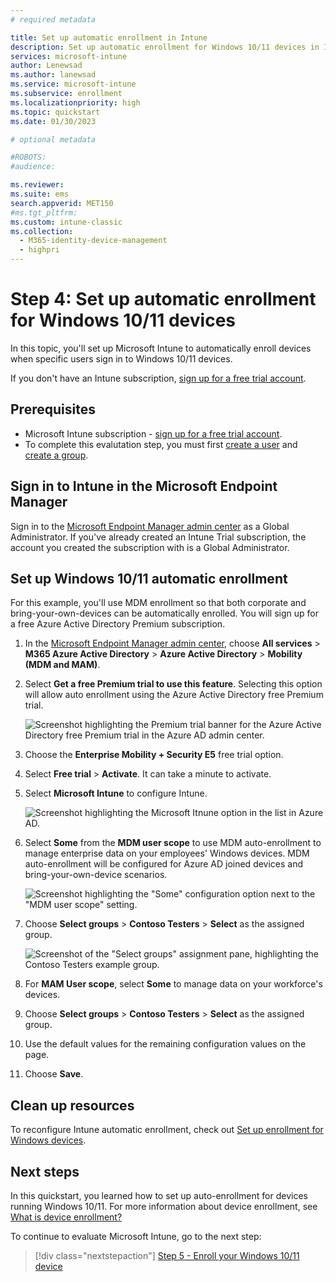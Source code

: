 ```yaml
---
# required metadata

title: Set up automatic enrollment in Intune
description: Set up automatic enrollment for Windows 10/11 devices in Intune.
services: microsoft-intune
author: Lenewsad
ms.author: lanewsad
ms.service: microsoft-intune
ms.subservice: enrollment
ms.localizationpriority: high
ms.topic: quickstart
ms.date: 01/30/2023

# optional metadata

#ROBOTS:
#audience:

ms.reviewer: 
ms.suite: ems
search.appverid: MET150
#ms.tgt_pltfrm:
ms.custom: intune-classic
ms.collection:
  - M365-identity-device-management
  - highpri
---
```


# Step 4: Set up automatic enrollment for Windows 10/11 devices

In this topic, you'll set up Microsoft Intune to automatically enroll devices when specific users sign in to Windows 10/11 devices.

If you don't have an Intune subscription, [sign up for a free trial account](../fundamentals/free-trial-sign-up.md).

## Prerequisites

- Microsoft Intune subscription - [sign up for a free trial account](../fundamentals/free-trial-sign-up.md).
- To complete this evalutation step, you must first [create a user](../fundamentals/quickstart-create-user.md) and [create a group](../fundamentals/quickstart-create-group.md).

## Sign in to Intune in the Microsoft Endpoint Manager

Sign in to the [Microsoft Endpoint Manager admin center](https://go.microsoft.com/fwlink/?linkid=2109431) as a Global Administrator. If you've already created an Intune Trial subscription, the account you created the subscription with is a Global Administrator.

## Set up Windows 10/11 automatic enrollment

For this example, you'll use MDM enrollment so that both corporate and bring-your-own-devices can be automatically enrolled. You will sign up for a free Azure Active Directory Premium subscription.

1. In the [Microsoft Endpoint Manager admin center](https://go.microsoft.com/fwlink/?linkid=2109431), choose **All services** > **M365 Azure Active Directory** > **Azure Active Directory** > **Mobility (MDM and MAM)**.
2. Select **Get a free Premium trial to use this feature**. Selecting this option will allow auto enrollment using the Azure Active Directory free Premium trial. 

    ![Screenshot highlighting the Premium trial banner for the Azure Active Directory free Premium trial in the Azure AD admin center.](./media/quickstart-setup-auto-enrollment/quickstart-setup-auto-enrollment-01.png)

3. Choose the **Enterprise Mobility + Security E5** free trial option. 
4. Select **Free trial** > **Activate**. It can take a minute to activate. 

3. Select **Microsoft Intune** to configure Intune. 

    ![Screenshot highlighting the Microsoft Itnune option in the list in Azure AD.](./media/quickstart-setup-auto-enrollment/quickstart-setup-auto-enrollment-03.png)

4. Select **Some** from the **MDM user scope** to use MDM auto-enrollment to manage enterprise data on your employees' Windows devices. MDM auto-enrollment will be configured for Azure AD joined devices and bring-your-own-device scenarios.

    ![Screenshot highlighting the "Some" configuration option next to the "MDM user scope" setting.](./media/quickstart-setup-auto-enrollment/quickstart-setup-auto-enrollment-04.png)

5. Choose **Select groups** > **Contoso Testers** > **Select** as the assigned group.

    ![Screenshot of the "Select groups" assignment pane, highlighting the Contoso Testers example group.](./media/quickstart-setup-auto-enrollment/quickstart-setup-auto-enrollment-05.png)

6. For **MAM User scope**, select **Some** to manage data on your workforce's devices.  

7. Choose **Select groups** > **Contoso Testers** > **Select** as the assigned group. 
8. Use the default values for the remaining configuration values on the page.    
9. Choose **Save**.

## Clean up resources

To reconfigure Intune automatic enrollment, check out [Set up enrollment for Windows devices](windows-enroll.md).  

## Next steps

In this quickstart, you learned how to set up auto-enrollment for devices running Windows 10/11. For more information about device enrollment, see [What is device enrollment?](device-enrollment.md)

To continue to evaluate Microsoft Intune, go to the next step:

> [!div class="nextstepaction"]
> [Step 5 - Enroll your Windows 10/11 device](quickstart-enroll-windows-device.md)
